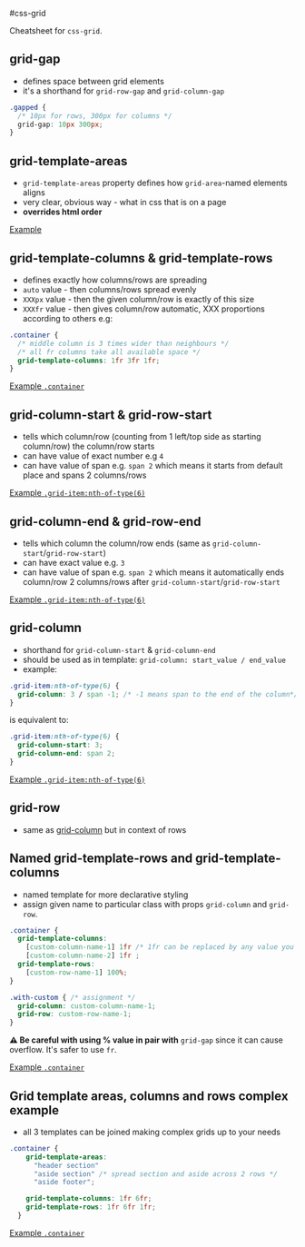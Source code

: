#css-grid

Cheatsheet for `css-grid`.
## grid-gap
- defines space between grid elements
- it's  a shorthand for `grid-row-gap` and `grid-column-gap`
```css
.gapped {
  /* 10px for rows, 300px for columns */
  grid-gap: 10px 300px;
}
```

## grid-template-areas
- `grid-template-areas` property defines how `grid-area`-named elements aligns
- very clear, obvious way - what in css that is on a page
- **overrides html order**

[Example](1_grid-template-areas/index.html)
## grid-template-columns & grid-template-rows
- defines exactly how columns/rows are spreading
- `auto` value - then columns/rows spread evenly
- `XXXpx` value - then the given column/row is exactly of this size
- `XXXfr` value - then gives column/row automatic, XXX proportions according to others e.g:
```css
.container {
  /* middle column is 3 times wider than neighbours */
  /* all fr columns take all available space */
  grid-template-columns: 1fr 3fr 1fr;
}
```

[Example `.container`](2_grid-column_and_grid-row_manipulations/styles.css)

## grid-column-start & grid-row-start
- tells which column/row (counting from 1 left/top side as starting column/row) the column/row starts
- can have value of exact number e.g `4`
- can have value of span e.g. `span 2` which means it starts from default place and spans 2 columns/rows

[Example `.grid-item:nth-of-type(6)`](2_grid-column_and_grid-row_manipulations/styles.css)
## grid-column-end & grid-row-end
- tells which column the column/row ends (same as `grid-column-start`/`grid-row-start`)
- can have exact value e.g. `3`
- can have value of span e.g. `span 2` which means it automatically ends column/row 2 columns/rows after `grid-column-start`/`grid-row-start`

[Example `.grid-item:nth-of-type(6)`](2_grid-column_and_grid-row_manipulations/styles.css)
## grid-column
- shorthand for `grid-column-start` & `grid-column-end`
- should be used as in template: `grid-column: start_value / end_value`
- example: 
```css
.grid-item:nth-of-type(6) {
  grid-column: 3 / span -1; /* -1 means span to the end of the column*/
}
```
is equivalent to: 
```css
.grid-item:nth-of-type(6) {
  grid-column-start: 3; 
  grid-column-end: span 2;
}
```
[Example `.grid-item:nth-of-type(6)`](2_grid-column_and_grid-row_manipulations/styles.css)

## grid-row
- same as [grid-column](##grid-column) but in context of rows

## Named grid-template-rows and grid-template-columns

- named template for more declarative styling
- assign given name to particular class with props `grid-column` and `grid-row`.

```css
.container {
  grid-template-columns: 
    [custom-column-name-1] 1fr /* 1fr can be replaced by any value you want */
    [custom-column-name-2] 1fr ;
  grid-template-rows: 
    [custom-row-name-1] 100%;
}

.with-custom { /* assignment */
  grid-column: custom-column-name-1; 
  grid-row: custom-row-name-1;
}
```

**⚠ Be careful with using % value in pair with** `grid-gap` since it can cause overflow. It's safer to use `fr`.

[Example `.container`](3_grid-template_named/styles.css)

## Grid template areas, columns and rows complex example

- all 3 templates can be joined making complex grids up to your needs
```css
.container {
    grid-template-areas:
      "header section"
      "aside section" /* spread section and aside across 2 rows */
      "aside footer";

    grid-template-columns: 1fr 6fr;
    grid-template-rows: 1fr 6fr 1fr;
  }
```

[Example `.container`](4_grid-template_complex/styles.css)

